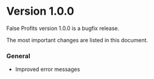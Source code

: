 Version 1.0.0
=============

False Profits version 1.0.0 is a bugfix release.

The most important changes are listed in this document.

### General
   * Improved error messages
